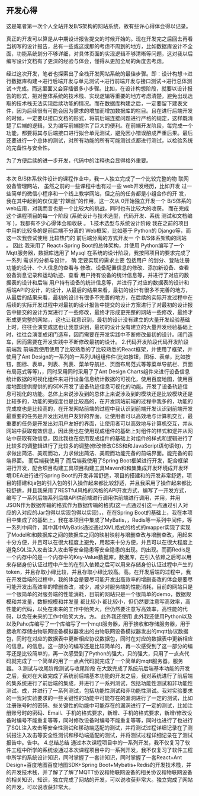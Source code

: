 ## 开发心得

这是笔者第一次个人全站开发B/S架构的网站系统，故有些许心得体会得以记录。



真正的开发可以算是从中期设计报告提交的时候开始的。现在开发完之后回去再看当初写的设计报告，总有一些或这或那的考虑不周到的地方，比如数据库设计不全面，功能系统划分不够详细，对具体页面的实现逻辑不够清晰等问题，这对我以后编写设计文档有了更深的经验与体会，懂得从更加全局的角度去考虑。



经过这次开发，笔者也探索出了全栈开发网站系统的最佳步骤。即：设计构想->进行数据库构建->进行后端开发与单元测试->进行前端开发与接口测试->进行总体测试->完成。而这里面又会穿插很多小步骤。比如，在设计构想阶段，就要以设计报告的形式，把对整体系统的技术栈、实现逻辑等重要的地方考虑清楚，避免出现选取的技术栈无法实现后续功能的情况。而在数据库构建之后，一定要留下建表文件，因为后续很有可能会因为需求的增加而增加数据库的栏目。且在进行后端开发的时候，一定要以接口文档的形式，将前后端连接问题进行严格的规定，这样既清楚了后端的逻辑，又为编写前端提供了巨大的便利。在前端开发阶段，每完成一个功能，都要将其与后端接口进行拟合单元测试，避免因小错误酿成严重后果。最后还要进行一个总体的测试，对所有功能的所有可能测试点都进行测试，以检验系统的完备性与安全性。



为了方便后续的进一步开发，代码中的注释也会显得格外重要。

---

本次 B/S体系软件设计的课程作业中，我一人独立完成了一个比较完整的物
联网 设备管理网站， 虽然之前的一些课程中也有过一些 web开发经历，比如开发
过一些简单的微信小程序和一个线上教学网站，但之前的任务都是小组合作的开
发，我在其中起到的仅仅是“拧螺丝”的作用，这一次从 0开始独立开发一个 B/S体系的 web应用，对我而言也是一个比较大的挑战，同时也有比较大的收获。
而在完成这个课程项目的每一个阶段 (系统设计与技术选型，代码开发、系统
测试和文档编写 )，我都有不少心得体会和收获 。
1.技术选型与系统设计阶段
我在之前的项目中用的比较多的是前后端不分离的 Web框架，比如基于
Python的 Django等，而这一次我尝试使用 比较热门的 前后端分离的方式开发一
个 B/S体系架构的网站 。
因此 我采用了 React+Spring Boot的总体架构，并使用 Python编写了一个 Mqtt服务器，数据库选用了 Mysql
在系统的设计阶段，我按照项目的要求完成了一系列 需求的分析与设计， 确
定要实现的需求主要 包括用户 的划分、登陆注册功能的设计、个人信息的查看与
修改、设备配置信息的修改、添加新设备、查看 设备消息记录和运动轨迹、查看
用户持有设备的统计信息等，并进行了对应的数据表的设计和后端
用户持有设备的统计信息等，并进行了对应的数据表的设计和后端API的设计，的设计，从最后的结果来看，最初的设计有很多不完善的地方，从最后的结果来看，最初的设计有很多不完善的地方，在后续的实际开发过程中在后续的实际开发过程中对最初的设计报告中提交的设计方案进行了对最初的设计报告中提交的设计方案进行了一些修改，最终才形成更完整的网站一些修改，最终才形成更完整的网站，，这也让我意识到，最初的设计没有建立的大量开发经验基础上时，往往会演变成这也让我意识到，最初的设计没有建立的大量开发经验基础上时，往往会演变成闭门造车，因而需要在开发实践中不断修改最初的设计。闭门造车，因而需要在开发实践中不断修改最初的设计。
2.代码开发阶段代码开发阶段
前端我
前端我使用使用了比较熟悉的了比较熟悉的React框架，并使用了框架，并使用了Ant Design的一系列的一系列UI组组件件(比如按钮，图标、表单，比如按钮，图标、表单，列表、列表、菜单导航栏、页面布局范式等等菜单导航栏、页面布局范式等等)，，同时采用同时采用了了Ant Design Charts组件来进行设备信息统计数据的可视化组件来进行设备信息统计数据的可视化，使用百度地图，使用百度地图提供提供的的SDK开发了设备轨迹信息可视化的功能。开发了设备轨迹信息可视化的功能。总体上来说涉及到的总体上来说涉及到的模块还是比较模块还是比较多的，功能的完成度也是比较高的，在开发网站前端的过程中我多的，功能的完成度也是比较高的，在开发网站前端的过程中我认识到前端开发认识到前端开发最重要的任务是开发出对用户友好的界面，让使用者可以高效地与计算机交互，最重要的任务是开发出对用户友好的界面，让使用者可以高效地与计算机交互，并从网站中获取有效信息，因此我也在使用现成组件的基础上对组件的样式和逻并从网站中获取有效信息，因此我也在使用现成组件的基础上对组件的样式和逻辑进行了比较多的调整辑进行了比较多的调整(修改修改CSS和和JavaScript语句语句)，力求做出简洁、美观而功，力求做出简洁、美观而功能完备的前端界面。能完备的前端界面。
而后端我使用了
而后端我使用了Spring Boot框架进行开发，配合框架进行开发，配合项目构建工具项目构建工具Maven和和集集成开发环境成开发环境IDEA进行进行Spring Boot的开发非常舒适，项目的搭建和的开发非常舒适，项目的搭建和ja包的引入包的引入操作起来都比较舒适，并且我采用了操作起来都比较舒适，并且我采用了RESTful风格的风格的API开发方式，编写了一开发方式，编写了一系列后端系列后端API供前端进行调用供前端进行调用，并用，并用JSON作为数据传输的格式作为数据传输的格式(这一点通过引这一点通过引入对应的入对应的Jar包得以实现包得以实现)，，在在Spring Boot的基础上，我在本项目中集成了的基础上，我在本项目中集成了MyBatis，，Redis等一系列中间件，等一系列中间件，其中其中MyBatis通过通过XML格式的格式的mapper实现了实现了Model和和数据库之间的数据库之间的映射映射与增删查改与增删查改，用起来十分方便，并且可以在很大程度上避免，用起来十分方便，并且可以在很大程度上避免SQL注入攻击注入攻击等安全隐患等安全隐患的出现。的出现。而而Redis是一个内存中的是一个内存中的Key-Value数据库，数据库，在引入依赖之后可以用来存储身份认证过程中产生的在引入依赖之后可以用来存储身份认证过程中产生的token，并且存取小绿比较，并且存取小绿比较高。高。在开发后端的过程中，我在开发后端的过程中，我的体会是要尽可能开发出高效率的增删查改的体会是要尽可能开发出高效率的增删查改，减少，减少对服务端的性能消耗，目前的网站只是一个很简单的对服务端的性能消耗，目前的网站只是一个很简单的demo，数据规模和并发量，数据规模和并发量
都比较小
都比较小，但仍然要注意写高效率，高性能的代码，以免在未来的工作中贻笑大，但仍然要注意写高效率，高性能的代码，以免在未来的工作中贻笑大方。方。
此外我还使用
此外我还使用Python以及以及Paho库编写了一个库编写了一个mqtt服务器，用于接收和存储服务器，用于接收和存储由物联网设备模拟器发出的由物联网设备模拟器发出的mqtt协议数据包，同时在对应的数据表中更新相应协议数据包，同时在对应的数据表中更新相应的信息。的信息。这一部分的编写还是比较简单的，再一次感受到了这一部分的编写还是比较简单的，再一次感受到了Python的强大，只的强大，只用了一点点代码就完成了一个简单的用了一点点代码就完成了一个简单的mqtt服务器。服务器。
3.测试与收尾阶段测试与收尾阶段
在大致完成了系统前后端基本功能的开发之后，我对在大致完成了系统前后端基本功能的开发之后，我对系统进行了前后端的集系统进行了前后端的集成，并进行了一系列测试，包括功能性测试和非功能性测试。成，并进行了一系列测试，包括功能性测试和非功能性测试。我对实验要求的一我对实验要求的一些关键性的功能中可能存在的漏洞进行了一定的测试，比如注册账号时的密码、些关键性的功能中可能存在的漏洞进行了一定的测试，比如注册账号时的密码、Email、手机的格式要求，新增、手机的格式要求，新增/修改设备时编号不能重复等等，同时修改设备时编号不能重复等等，同时也进行了也进行了SQL注入攻击等安全性测试和移动端适配的测试，并将测试过程详细记录在了测试报注入攻击等安全性测试和移动端适配的测试，并将测试过程详细记录在了测试报告中。告中。
4.总结总结
通过本次课程项目中的一系列开发，我不仅复习了软件工程中所学的系统设通过本次课程项目中的一系列开发，我不仅复习了软件工程中所学的系统设计知识，同时掌握了一套计知识，同时掌握了一套React+Ant Design+百度地图百度地图SDK+Spring Boot+Mybatis+Redis的开发技术栈，并的开发技术栈，并了解了了解了MQTT协议和物联网设备的相关协议和物联网设备的相关知识，知识，独立完成了网站的开发，可以说收获非常大。独立完成了网站的开发，可以说收获非常大。
